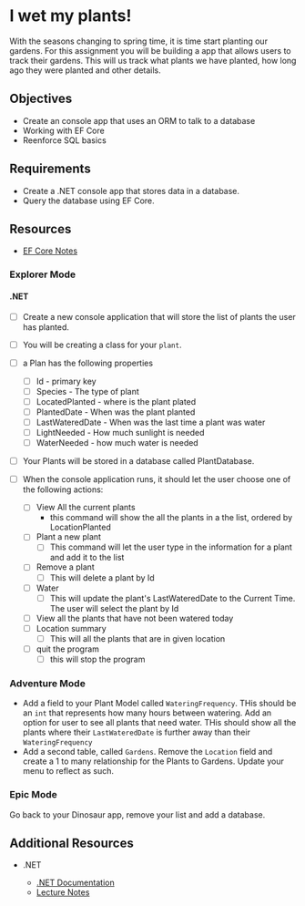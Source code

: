 # I wet my plants!

With the seasons changing to spring time, it is time start planting our gardens. For this assignment you will be building a app that allows users to track their gardens. This will us track what plants we have planted, how long ago they were planted and other details.

## Objectives

- Create an console app that uses an ORM to talk to a database
- Working with EF Core
- Reenforce SQL basics

## Requirements

- Create a .NET console app that stores data in a database.
- Query the database using EF Core.

## Resources

- [EF Core Notes](https://suncoast.io/handbook/curriculum/back-end/full-stack-i/lecture/dotnet/04-entity-framework/)

### Explorer Mode

#### .NET

- [ ] Create a new console application that will store the list of plants the user has planted.
- [ ] You will be creating a class for your `plant`.
- [ ] a Plan has the following properties

  - [ ] Id - primary key
  - [ ] Species - The type of plant
  - [ ] LocatedPlanted - where is the plant plated
  - [ ] PlantedDate - When was the plant planted
  - [ ] LastWateredDate - When was the last time a plant was water
  - [ ] LightNeeded - How much sunlight is needed
  - [ ] WaterNeeded - how much water is needed

- [ ] Your Plants will be stored in a database called PlantDatabase.
- [ ] When the console application runs, it should let the user choose one of the following actions:
  - [ ] View All the current plants
    - this command will show the all the plants in a the list, ordered by LocationPlanted
  - [ ] Plant a new plant
    - [ ] This command will let the user type in the information for a plant and add it to the list
  - [ ] Remove a plant
    - [ ] This will delete a plant by Id
  - [ ] Water
    - [ ] This will update the plant's LastWateredDate to the Current Time. The user will select the plant by Id
  - [ ] View all the plants that have not been watered today
  - [ ] Location summary
    - [ ] This will all the plants that are in given location
  - [ ] quit the program
    - [ ] this will stop the program

### Adventure Mode

- Add a field to your Plant Model called `WateringFrequency`. THis should be an `int` that represents how many hours between watering. Add an option for user to see all plants that need water. THis should show all the plants where their `LastWateredDate` is further away than their `WateringFrequency`
- Add a second table, called `Gardens`. Remove the `Location` field and create a 1 to many relationship for the Plants to Gardens. Update your menu to reflect as such.

### Epic Mode

Go back to your Dinosaur app, remove your list and add a database.

## Additional Resources

- .NET

  - [.NET Documentation](https://docs.microsoft.com/en-us/dotnet/)
  - [Lecture Notes](https://suncoast.io/handbook/curriculum/back-end/full-stack-i/lecture/dotnet)
